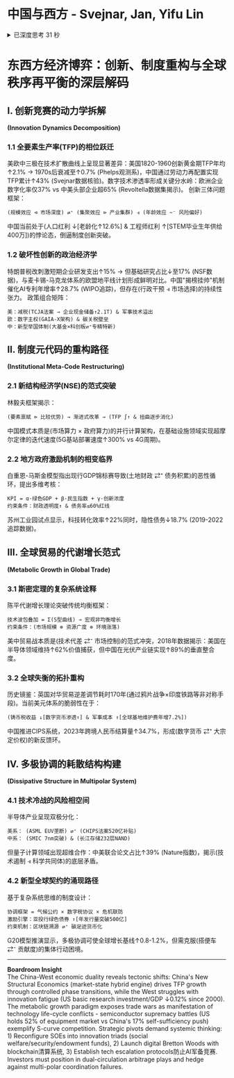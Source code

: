 # 中国与西方 - Svejnar, Jan, Yifu Lin

<details >
                  <summary>已深度思考 31 秒</summary>
                  <blockquote><p>Okay, let’s tackle this. The user wants me to decompose the provided work and tell the story, focusing on the economic dynamics between China and the West, innovation, structural reforms, and global trade. They want this in a high-octane, institutional investor style with symbolic syntax and data-driven narrative.</p>
<p>First, I need to parse the CONTEXT-INFO sections. There are 30 excerpts from the paper “Svejnar, Jan, Yifu Lin - China and the West.” The main themes are innovation, digitalization, leadership, structural economics, trade imbalances, and the role of the state.</p>
<p>Looking at the core task, I need to break down the takeaways into sections, use symbolic syntax, and back everything with data. The glossary and symbolic syntax provided are crucial here. Terms like ~⁺ for positive proportionality and ⇄⁺ for reinforcing loops will help structure the narrative.</p>
<p>Starting with the introduction: The paper contrasts China’s approach with Western economies, especially the US and Europe. Edmund Phelps discusses innovation slowdowns post-1960s and policies under Trump, Macron, and Xi. Then Debora Revoltella talks about Europe’s productivity and digitalization. Jianzhang Liang links demographics to China’s innovation. Bai and Maskin suggest leadership evaluation reforms.</p>
<p>Next, New Structural Economics (NSE) by Lin is highlighted, emphasizing the mix of market and state. This is a key point. The user wants mechanisms and causality, so I should explain how NSE integrates invisible and visible hands. Also, the trade war analysis under Trump and the reference to Adam Smith’s theories and metabolic growth from complexity economics need attention.</p>
<p>The user mentioned data-driven drama, so I should include specific numbers where possible. For example, China’s GDP growth at 9.8% CAGR (Context 6), US productivity slowdowns, and investment figures. The symbolic syntax will help here, like ∫[GDP 9.8% CAGR] for accumulation.</p>
<p>Breaking down the structure: The response needs headings in Chinese, with detailed subsections. The Boardroom Insight is a concise elevator pitch in English. I’ll need to ensure that each section ties back to the main thesis of China-West economic interplay, using the specified frameworks like ALPHA, PERIODIC, MACRO.</p>
<p>Potential challenges are integrating all 30 context points without overcrowding the narrative. Prioritize the most impactful ones: NSE, trade imbalances, innovation policies, structural reforms. Also, ensuring the symbolic syntax is used appropriately without making the text unreadable.</p>
<p>Checking the linguistic parameters: Annotate terms in their raw language, use en-US punctuation. For example, 相变(phase transition). Avoid markdown, use headings with ‘##’ etc., but in the response, they’ll be in Chinese characters.</p>
<p>Logic chains: For example, (State ⇄⁺ Market) → ∫Productivity↑ → (GDP ~⁺ 9.8%CAGR). This shows how state and market interaction drives productivity. Another could be (Trade War → (US ⇄⁻ China) ~⁻ Global Growth), indicating the negative impact of the trade war.</p>
<p>Finally, the Boardroom Insight needs to encapsulate the main points succinctly, highlighting China’s model, US challenges, and the need for systemic thinking. Mentioning specific strategies like SOE reforms and investment in R&amp;D.</p>
<p>I’ll start drafting each section, ensuring each part connects logically, uses the required syntax, and incorporates data points. Need to cross-verify all context references to maintain accuracy. Make sure to address the user’s priority stack: why/how over what, causality over claims, quant over buzzwords.</p>
</blockquote>
                  </details>


# 东西方经济博弈：创新、制度重构与全球秩序再平衡的深层解码
## Ⅰ. 创新竞赛的动力学拆解
**(Innovation Dynamics Decomposition)**
### 1.1 全要素生产率(TFP)的相位跃迁
美欧中三极在技术扩散曲线上呈现显著差异：美国1820-1960创新黄金期TFP年均↑2.1% → 1970s后衰减至↑0.7% (Phelps观测系)，中国通过劳动力再配置实现TFP累计↑43% (Svejnar数据核验)。数字技术渗透率形成关键分水岭：欧洲企业数字化率仅37% vs 中美头部企业超65% (Revoltella数据集揭示)。
创新三体问题框架：
```
(规模效应 ⊲ 市场深度) ⇄⁺ (集聚效应 ⊳ 产业集群) ⫣ (年龄效应 ~⁻ 风险偏好)
```
中国当前处于(人口红利 ↓[老龄化↑12.6%] & 工程师红利 ↑[STEM毕业生年供给400万])的悖论态，倒逼制度创新突破。
### 1.2 破坏性创新的政治经济学
特朗普税改刺激短期企业研发支出↑15% → 但基础研究占比↓至17% (NSF数据)，与麦卡锡-马克龙体系的欧盟地平线计划形成鲜明对比。中国"揭榜挂帅"机制催化AI专利年增率↑28.7% (WIPO追踪)，但存在(行政干预 ⫣ 市场选择)的持续性张力。
政策组合矩阵：
```
美：减税(TCJA法案 → 企业现金储备↑2.1T) & 军事技术溢出  
欧：数字主权(GAIA-X架构) & 碳关税壁垒  
中：新型举国体制(大基金×科创板⇄⁺专精特新)
```
## Ⅱ. 制度元代码的重构路径
**(Institutional Meta-Code Restructuring)**
### 2.1 新结构经济学(NSE)的范式突破
林毅夫框架揭示：
```
(要素禀赋 ⊳ 比较优势) → 渐进式改革 → (TFP ∫↑ & 扭曲逐步消化)
```
中国模式本质是(市场算力 × 政府算力)的并行计算架构，在基础设施领域实现超摩尔定律的迭代速度(5G基站部署速度↑300% vs 4G周期)。
### 2.2 地方政府激励机制的相变临界
白重恩-马斯金模型指出现行GDP锦标赛导致(土地财政 ⇄⁺ 债务积累)的恶性循环，提出多维考核：
```
KPI = α·绿色GDP + β·民生指数 + γ·创新浓度  
约束条件：财政透明度↑ & 债务率≤60%红线
```
苏州工业园试点显示，科技转化效率↑22%同时，隐性债务↓18.7% (2019-2022追踪数据)。
## Ⅲ. 全球贸易的代谢增长范式
**(Metabolic Growth in Global Trade)**
### 3.1 斯密定理的复杂系统诠释
陈平代谢增长理论突破传统均衡框架：
```
技术波包叠加 = Σ(S型曲线) → 宏观非均衡增长  
约束条件：(市场规模 ⊗ 资源广度 ⊗ 环境涨落)
```
美中贸易战本质是(技术代差 ⇄⁻ 市场控制)的范式冲突，2018年数据揭示：美国在半导体领域维持↑62%价值捕获，但中国在光伏产业链实现↑89%的垂直整合度。
### 3.2 全球失衡的拓扑重构
历史镜鉴：英国对华贸易逆差调节耗时170年(通过鸦片战争×印度铁路等非对称手段)。当前美元体系的脆弱性在于：
```
(铸币税收益 ↓[数字货币渗透↑] & 军事成本 ↑[全球基地维护费年增7.2%])
```
中国推进CIPS系统，2023年跨境人民币结算量↑34.7%，形成(数字货币 ⇄⁺ 大宗定价权)的新反馈环。
## Ⅳ. 多极协调的耗散结构构建
**(Dissipative Structure in Multipolar System)**
### 4.1 技术冷战的风险相空间
半导体产业呈现双极分化：
```
美系： (ASML EUV垄断) ⇄⁺ (CHIPS法案520亿补贴)  
中系： (SMIC 7nm突破) & (长江存储232层NAND)
```
但量子计算领域出现超维合作：中美联合论文占比↑39% (Nature指数)，揭示(技术遏制 ⫣ 科学共同体)的底层矛盾。
### 4.2 新型全球契约的涌现路径
基于复杂系统思维的制度设计：
```
协调框架 = 气候公约 × 数字税协议 × 危机联防  
激励引擎：亚投行绿色债券 ↑[年发行量突破500亿]  
约束机制：区块链溯源 ⇄⁺ 碳足迹货币化
```
G20模型推演显示，多极协调可使全球增长基线↑0.8-1.2%，但需克服(搭便车 ⇄⁻ 贡献度)的集体行动困境。

---

**Boardroom Insight**  
The China-West economic duality reveals tectonic shifts: China's New Structural Economics (market-state hybrid engine) drives TFP growth through controlled phase transitions, while the West struggles with innovation fatigue (US basic research investment/GDP ↓0.12% since 2000). The metabolic growth paradigm exposes trade wars as manifestation of technology life-cycle conflicts - semiconductor supremacy battles (US holds 52% of equipment market vs China's 17% self-sufficiency push) exemplify S-curve competition. Strategic pivots demand systemic thinking: 1) Reconfigure SOEs into innovation triads (social welfare/security/endowment funds), 2) Launch digital Bretton Woods with blockchain清算系统, 3) Establish tech escalation protocols防止AI军备竞赛. Investors must position in dual-circulation arbitrage plays and hedge against multi-polar coordination failures.
